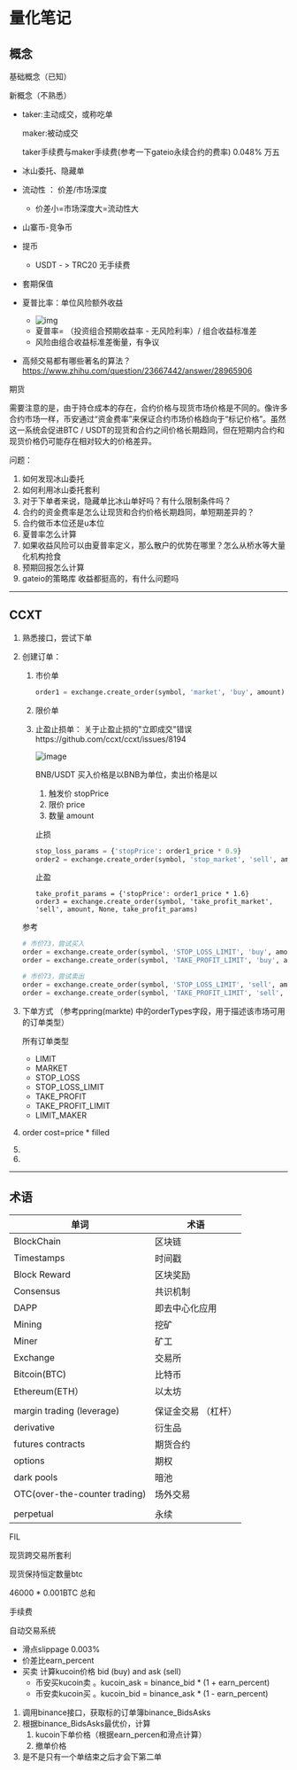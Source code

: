 # 量化笔记

## 概念

基础概念（已知）


新概念（不熟悉）

- taker:主动成交，或称吃单   

  maker:被动成交

  taker手续费与maker手续费(参考一下gateio永续合约的费率)  0.048% 万五
  
- 冰山委托、隐藏单

- 流动性 ： 价差/市场深度

  - 价差小=市场深度大=流动性大

- 山寨币-竞争币



- 提币
  - USDT - > TRC20 无手续费
- 套期保值
- 夏普比率：单位风险额外收益
  - ![img](https://bkimg.cdn.bcebos.com/formula/f2c3834c0c487276b844bc22fc5b9b95.svg)
  - 夏普率= （投资组合预期收益率 - 无风险利率）/  组合收益标准差
  - 风险由组合收益标准差衡量，有争议



- 高频交易都有哪些著名的算法？https://www.zhihu.com/question/23667442/answer/28965906



期货

需要注意的是，由于持仓成本的存在，合约价格与现货市场价格是不同的。像许多合约市场一样，币安通过“资金费率”来保证合约市场价格趋向于“标记价格”。虽然这一系统会促进BTC / USDT的现货和合约之间价格长期趋同，但在短期内合约和现货价格仍可能存在相对较大的价格差异。



 



问题：

1. 如何发现冰山委托
2. 如何利用冰山委托套利
3. 对于下单者来说，隐藏单比冰山单好吗？有什么限制条件吗？
4. 合约的资金费率是怎么让现货和合约价格长期趋同，单短期差异的？
5. 合约做币本位还是u本位
6. 夏普率怎么计算
7. 如果收益风险可以由夏普率定义，那么散户的优势在哪里？怎么从桥水等大量化机构抢食
8. 预期回报怎么计算
9. gateio的策略库 收益都挺高的，有什么问题吗



---

## CCXT

1. 熟悉接口，尝试下单



2. 创建订单：

   1. 市价单

      ```python
      order1 = exchange.create_order(symbol, 'market', 'buy', amount)
      ```

   2. 限价单

   3. 止盈止损单：
      关于止盈止损的"立即成交"错误https://github.com/ccxt/ccxt/issues/8194

      ![image](https://bnb-prod-mbx-forum-uploads.s3.dualstack.ap-northeast-1.amazonaws.com/original/1X/5c59d399ebb49d371d75f8b4d812e8e1cbf3b2e0.png)

      BNB/USDT 买入价格是以BNB为单位，卖出价格是以

       1. 触发价 stopPrice
       2. 限价 price
       3. 数量 amount

      止损

      ```python
      stop_loss_params = {'stopPrice': order1_price * 0.9}
      order2 = exchange.create_order(symbol, 'stop_market', 'sell', amount, None, stop_loss_params)
      ```

      止盈

      ```止盈
      take_profit_params = {'stopPrice': order1_price * 1.6}
      order3 = exchange.create_order(symbol, 'take_profit_market', 'sell', amount, None, take_profit_params)
      ```

   参考

   ```python
   # 市价73，尝试买入
   order = exchange.create_order(symbol, 'STOP_LOSS_LIMIT', 'buy', amount, 74, {'stopPrice': 74})
   order = exchange.create_order(symbol, 'TAKE_PROFIT_LIMIT', 'buy', amount, 72, {'stopPrice': 72})
   
   # 市价73，尝试卖出
   order = exchange.create_order(symbol, 'STOP_LOSS_LIMIT', 'sell', amount, 72, {'stopPrice': 72})
   order = exchange.create_order(symbol, 'TAKE_PROFIT_LIMIT', 'sell', amount, 74, {'stopPrice': 74})
   ```

3. 下单方式 （参考ppring(markte) 中的orderTypes字段，用于描述该市场可用的订单类型）

   所有订单类型

   - LIMIT
   - MARKET
   - STOP_LOSS
   - STOP_LOSS_LIMIT
   - TAKE_PROFIT
   - TAKE_PROFIT_LIMIT
   - LIMIT_MAKER

4. order cost=price * filled

5. 

6. 



---

## 术语

| 单词                          | 术语                |
| ----------------------------- | ------------------- |
| BlockChain                    | 区块链              |
| Timestamps                    | 时间戳              |
| Block Reward                  | 区块奖励            |
| Consensus                     | 共识机制            |
| DAPP                          | 即去中心化应用      |
| Mining                        | 挖矿                |
| Miner                         | 矿工                |
| Exchange                      | 交易所              |
| Bitcoin(BTC)                  | 比特币              |
| Ethereum(ETH）                | 以太坊              |
|                               |                     |
| margin trading (leverage)     | 保证金交易 （杠杆） |
| derivative                    | 衍生品              |
| futures contracts             | 期货合约            |
| options                       | 期权                |
| dark pools                    | 暗池                |
| OTC(over-the-counter trading) | 场外交易            |
|                               |                     |
| perpetual                     | 永续                |



FIL

现货跨交易所套利



现货保持恒定数量btc

46000 * 0.001BTC  总和 

手续费



自动交易系统

- 滑点slippage 0.003%
- 价差比earn_percent
- 买卖 计算kucoin价格 bid (buy) and ask (sell) 
  - 币安买kucoin卖 。kucoin_ask = binance_bid * (1 + earn_percent)
  - 币安卖kucoin买 。kucoin_bid = binance_ask * (1 - earn_percent)



1. 调用binance接口，获取标的订单簿binance_BidsAsks
2. 根据binance_BidsAsks最优价，计算
   1. kucoin下单价格（根据earn_percen和滑点计算）
   2. 撤单价格
3. 是不是只有一个单结束之后才会下第二单

